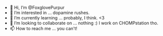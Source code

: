 - 👋 Hi, I’m @FoxglovePurpur
- 👀 I’m interested in ... dopamine rushes.
- 🌱 I’m currently learning ... probably, I think. <3
- 💞️ I’m looking to collaborate on ... nothing :) I work on CHOMPstation tho.
- 📫 How to reach me ... you can't!

<!---
FoxglovePurpur/FoxglovePurpur is a ✨ special ✨ repository because its `README.md` (this file) appears on your GitHub profile.
You can click the Preview link to take a look at your changes.
--->
